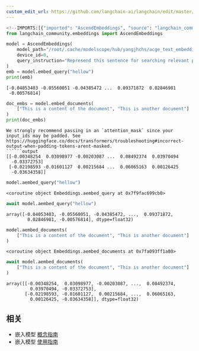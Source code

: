 ```yaml
---
custom_edit_url: https://github.com/langchain-ai/langchain/edit/master/docs/docs/integrations/text_embedding/ascend.ipynb
---
```

```python
<!--IMPORTS:[{"imported": "AscendEmbeddings", "source": "langchain_community.embeddings", "docs": "https://python.langchain.com/api_reference/community/embeddings/langchain_community.embeddings.ascend.AscendEmbeddings.html", "title": "# Related"}]-->
from langchain_community.embeddings import AscendEmbeddings

model = AscendEmbeddings(
    model_path="/root/.cache/modelscope/hub/yangjhchs/acge_text_embedding",
    device_id=0,
    query_instruction="Represend this sentence for searching relevant passages: ",
)
emb = model.embed_query("hellow")
print(emb)
```
```output
[-0.04053403 -0.05560051 -0.04385472 ...  0.09371872  0.02846981
 -0.00576814]
```

```python
doc_embs = model.embed_documents(
    ["This is a content of the document", "This is another document"]
)
print(doc_embs)
```
```output
We strongly recommend passing in an `attention_mask` since your input_ids may be padded. See https://huggingface.co/docs/transformers/troubleshooting#incorrect-output-when-padding-tokens-arent-masked.
``````output
[[-0.00348254  0.03098977 -0.00203087 ...  0.08492374  0.03970494
  -0.03372753]
 [-0.02198593 -0.01601127  0.00215684 ...  0.06065163  0.00126425
  -0.03634358]]
```

```python
model.aembed_query("hellow")
```



```output
<coroutine object Embeddings.aembed_query at 0x7f9fac699cb0>
```



```python
await model.aembed_query("hellow")
```



```output
array([-0.04053403, -0.05560051, -0.04385472, ...,  0.09371872,
        0.02846981, -0.00576814], dtype=float32)
```



```python
model.aembed_documents(
    ["This is a content of the document", "This is another document"]
)
```



```output
<coroutine object Embeddings.aembed_documents at 0x7fa093ff1a80>
```



```python
await model.aembed_documents(
    ["This is a content of the document", "This is another document"]
)
```



```output
array([[-0.00348254,  0.03098977, -0.00203087, ...,  0.08492374,
         0.03970494, -0.03372753],
       [-0.02198593, -0.01601127,  0.00215684, ...,  0.06065163,
         0.00126425, -0.03634358]], dtype=float32)
```



## 相关

- 嵌入模型 [概念指南](/docs/concepts/#embedding-models)
- 嵌入模型 [使用指南](/docs/how_to/#embedding-models)
